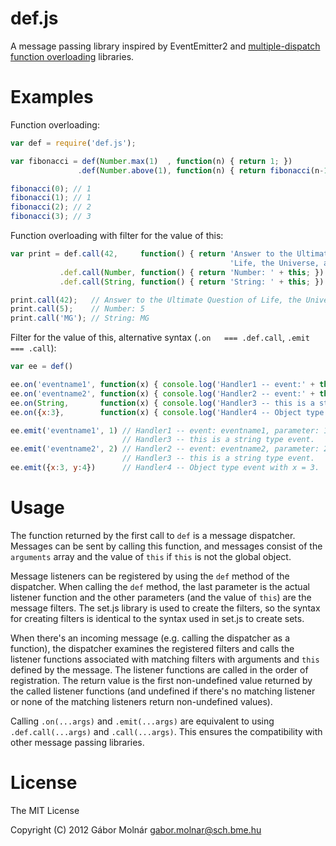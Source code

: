 def.js
======
A message passing library inspired by EventEmitter2 and
[multiple-dispatch function overloading](http://en.wikipedia.org/wiki/Multiple_dispatch)
libraries.

Examples
========

Function overloading:

```javascript
var def = require('def.js');

var fibonacci = def(Number.max(1)  , function(n) { return 1; })
               .def(Number.above(1), function(n) { return fibonacci(n-1) + fibonacci(n-2); });

fibonacci(0); // 1
fibonacci(1); // 1
fibonacci(2); // 2
fibonacci(3); // 3
```

Function overloading with filter for the value of this:

```javascript
var print = def.call(42,     function() { return 'Answer to the Ultimate Question of ' +
                                                 'Life, the Universe, and Everything'; })
           .def.call(Number, function() { return 'Number: ' + this; })
           .def.call(String, function() { return 'String: ' + this; })

print.call(42);   // Answer to the Ultimate Question of Life, the Universe, and Everything
print.call(5);    // Number: 5
print.call('MG'); // String: MG
```

Filter for the value of this, alternative syntax (`.on   === .def.call`, `.emit === .call`):

```javascript
var ee = def()

ee.on('eventname1', function(x) { console.log('Handler1 -- event:' + this + ', parameter:', x); });
ee.on('eventname2', function(x) { console.log('Handler2 -- event:' + this + ', parameter:', x); })
ee.on(String,       function(x) { console.log('Handler3 -- this is a string type event.'); })
ee.on({x:3},        function(x) { console.log('Handler4 -- Object type event with x = 3.'); })

ee.emit('eventname1', 1) // Handler1 -- event: eventname1, parameter: 1
                         // Handler3 -- this is a string type event.
ee.emit('eventname2', 2) // Handler2 -- event: eventname2, parameter: 2
                         // Handler3 -- this is a string type event.
ee.emit({x:3, y:4})      // Handler4 -- Object type event with x = 3.
```

Usage
=====

The function returned by the first call to `def` is a message dispatcher.
Messages can be sent by calling this function, and messages consist of the
`arguments` array and the value of `this` if `this` is not the global object.

Message listeners can be registered by using the `def` method of the
dispatcher. When calling the `def` method, the last parameter is the actual
listener function and the other parameters (and the value of `this`) are
the message filters. The set.js library is used to create the filters, so the
syntax for creating filters is identical to the syntax used in set.js to create
sets.

When there's an incoming message (e.g. calling the dispatcher as a function),
the dispatcher examines the registered filters and calls the listener functions
associated with matching filters with arguments and `this` defined by the
message. The listener functions are called in the order of registration. The
return value is the first non-undefined value returned by the called listener
functions (and undefined if there's no matching listener or none of the matching
listeners return non-undefined values).

Calling `.on(...args)` and `.emit(...args)` are equivalent to using
`.def.call(...args)` and `.call(...args)`. This ensures the compatibility with
other message passing libraries.

License
=======

The MIT License

Copyright (C) 2012 Gábor Molnár <gabor.molnar@sch.bme.hu>
